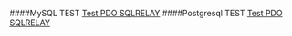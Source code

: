 ####MySQL TEST
[Test PDO SQLRELAY](./mysql/README.md)
####Postgresql TEST
[Test PDO SQLRELAY](./postgresql/README.md)
